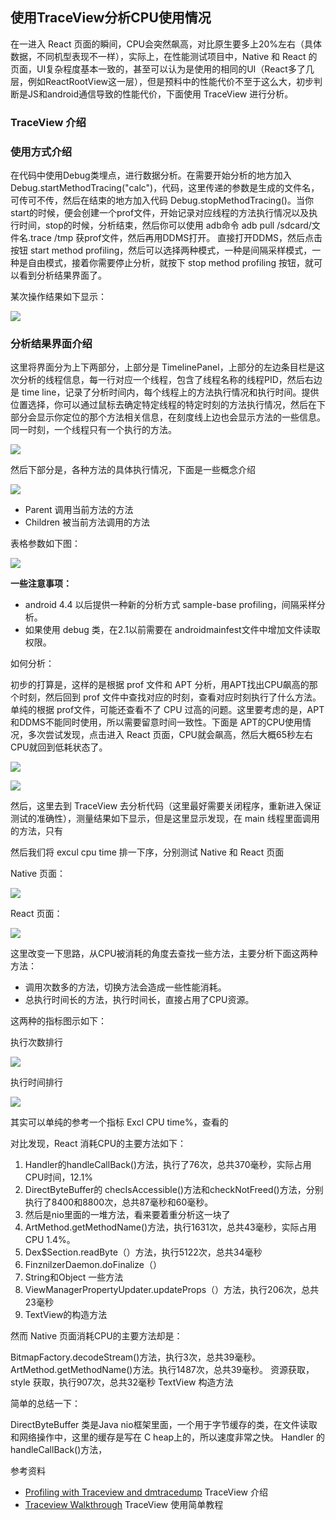 ## 使用TraceView分析CPU使用情况 ##

在一进入 React 页面的瞬间，CPU会突然飙高，对比原生要多上20%左右（具体数据，不同机型表现不一样），实际上，在性能测试项目中，Native 和 React 的页面，UI复杂程度基本一致的，甚至可以认为是使用的相同的UI（React多了几层，例如ReactRootView这一层），但是预料中的性能代价不至于这么大，初步判断是JS和android通信导致的性能代价，下面使用 TraceView 进行分析。

### TraceView 介绍 ###


### 使用方式介绍 ###

在代码中使用Debug类埋点，进行数据分析。在需要开始分析的地方加入  Debug.startMethodTracing("calc")，代码，这里传递的参数是生成的文件名，可传可不传，然后在结束的地方加入代码     Debug.stopMethodTracing()。当你start的时候，便会创建一个prof文件，开始记录对应线程的方法执行情况以及执行时间，stop的时候，分析结束，然后你可以使用 adb命令 adb pull /sdcard/文件名.trace /tmp 获prof文件，然后再用DDMS打开。
直接打开DDMS，然后点击按钮 start method profiling，然后可以选择两种模式，一种是间隔采样模式，一种是自由模式，接着你需要停止分析，就按下 stop method profiling 按钮，就可以看到分析结果界面了。

某次操作结果如下显示：

![](https://github.com/whistlexie/ReactStudeNote/blob/master/%E4%BC%98%E5%8C%96/TraceView/%E5%AE%8C%E6%95%B4.png)

### 分析结果界面介绍 ###

这里将界面分为上下两部分，上部分是 TimelinePanel，上部分的左边条目栏是这次分析的线程信息，每一行对应一个线程，包含了线程名称的线程PID，然后右边是 time line，记录了分析时间内，每个线程上的方法执行情况和执行时间。提供位置选择，你可以通过鼠标去确定特定线程的特定时刻的方法执行情况，然后在下部分会显示你定位的那个方法相关信息，在刻度线上边也会显示方法的一些信息。同一时刻，一个线程只有一个执行的方法。

![](https://github.com/whistlexie/ReactStudeNote/blob/master/%E4%BC%98%E5%8C%96/TraceView/timeplante.png)

然后下部分是，各种方法的具体执行情况，下面是一些概念介绍

![](https://github.com/whistlexie/ReactStudeNote/blob/master/%E4%BC%98%E5%8C%96/TraceView/ProfiePanel.png)

- Parent 调用当前方法的方法
- Children 被当前方法调用的方法

表格参数如下图：

![](https://github.com/whistlexie/ReactStudeNote/blob/master/%E4%BC%98%E5%8C%96/TraceView/table.png)



**一些注意事项：**

- android 4.4 以后提供一种新的分析方式 sample-base profiling，间隔采样分析。
- 如果使用 debug 类，在2.1以前需要在 androidmainfest文件中增加文件读取权限。





如何分析：

初步的打算是，这样的是根据 prof 文件和 APT 分析，用APT找出CPU飙高的那个时刻，然后回到 prof 文件中查找对应的时刻，查看对应时刻执行了什么方法。单纯的根据 prof文件，可能还查看不了 CPU 过高的问题。这里要考虑的是，APT和DDMS不能同时使用，所以需要留意时间一致性。下面是 APT的CPU使用情况，多次尝试发现，点击进入 React 页面，CPU就会飙高，然后大概65秒左右CPU就回到低耗状态了。

![](https://github.com/whistlexie/ReactStudeNote/blob/master/%E4%BC%98%E5%8C%96/TraceView/APT.png)

![](https://github.com/whistlexie/ReactStudeNote/blob/master/%E4%BC%98%E5%8C%96/TraceView/APT02.png)




然后，这里去到 TraceView 去分析代码（这里最好需要关闭程序，重新进入保证测试的准确性），测量结果如下显示，但是这里显示发现，在 main 线程里面调用的方法，只有


然后我们将 excul cpu time 排一下序，分别测试 Native 和 React 页面

Native 页面：

![](https://github.com/whistlexie/ReactStudeNote/blob/master/%E4%BC%98%E5%8C%96/TraceView/Native.png)


React 页面：

![](https://github.com/whistlexie/ReactStudeNote/blob/master/%E4%BC%98%E5%8C%96/TraceView/React.png)


这里改变一下思路，从CPU被消耗的角度去查找一些方法，主要分析下面这两种方法：

- 调用次数多的方法，切换方法会造成一些性能消耗。
- 总执行时间长的方法，执行时间长，直接占用了CPU资源。

这两种的指标图示如下：

执行次数排行

![](https://github.com/whistlexie/ReactStudeNote/blob/master/%E4%BC%98%E5%8C%96/TraceView/React%20%E6%89%A7%E8%A1%8C%E6%AC%A1%E6%95%B0%E5%A4%9A.png)

执行时间排行

![](https://github.com/whistlexie/ReactStudeNote/blob/master/%E4%BC%98%E5%8C%96/TraceView/React%E6%89%A7%E8%A1%8C%E6%97%B6%E9%97%B4%E9%95%BF.png)




其实可以单纯的参考一个指标 Excl CPU time%，查看的

对比发现，React 消耗CPU的主要方法如下：

1. Handler的handleCallBack()方法，执行了76次，总共370毫秒，实际占用CPU时间，12.1%
1. DirectByteBuffer的 checIsAccessible()方法和checkNotFreed()方法，分别执行了8400和8800次，总共87毫秒和60毫秒。
1. 然后是nio里面的一堆方法，看来要着重分析这一块了
1. ArtMethod.getMethodName()方法，执行1631次，总共43毫秒，实际占用CPU 1.4%。
1. Dex$Section.readByte（）方法，执行5122次，总共34毫秒
1. FinznilzerDaemon.doFinalize（）
1. String和Object 一些方法
1. ViewManagerPropertyUpdater.updateProps（）方法，执行206次，总共23毫秒
1. TextView的构造方法


然而 Native 页面消耗CPU的主要方法却是：

BitmapFactory.decodeStream()方法，执行3次，总共39毫秒。
ArtMethod.getMethodName()方法。执行1487次，总共39毫秒。
资源获取，style 获取，执行907次，总共32毫秒
TextView 构造方法


简单的总结一下：

DirectByteBuffer 类是Java nio框架里面，一个用于字节缓存的类，在文件读取和网络操作中，这里的缓存是写在 C heap上的，所以速度非常之快。
Handler 的 handleCallBack()方法，






参考资料


- [Profiling with Traceview and dmtracedump](https://developer.android.com/studio/profile/traceview.html#traceviewLayout) TraceView 介绍
- [Traceview Walkthrough](https://developer.android.com/studio/profile/traceview-walkthru.html) TraceView 使用简单教程